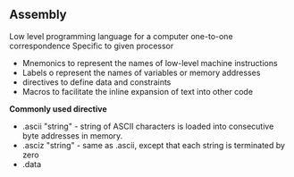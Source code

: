 ## Assembly

Low level programming language for a computer
one-to-one correspondence
Specific to given processor
- Mnemonics to represent the names of low-level machine instructions
- Labels o represent the names of variables or memory addresses
- directives to define data and constraints
- Macros to facilitate the inline expansion of text into other code

**Commonly used directive**
- .ascii "string" - string of ASCII characters is loaded into consecutive byte addresses in memory. 
- .asciz "string" - same as .ascii, except that each string is terminated by zero
- .data
